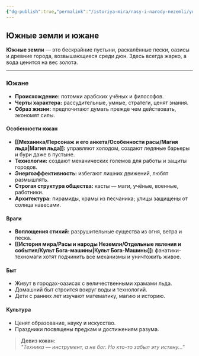 ```yaml
---
{"dg-publish":true,"permalink":"/istoriya-mira/rasy-i-narody-nezemli/yug/"}
---
```


## Южные земли и южане

**Южные земли** — это бескрайние пустыни, раскалённые пески, оазисы и древние города, возвышающиеся среди дюн. Здесь всегда жарко, а вода ценится на вес золота.

---

### Южане

- **Происхождение:** потомки арабских учёных и философов.
- **Черты характера:** рассудительные, умные, стратеги, ценят знания.
- **Образ жизни:** предпочитают думать прежде чем действовать, экономят силы.

#### Особенности южан

- **[[Механика/Персонаж и его анкета/Особенности расы/Магия льда\|Магия льда]]:** управляют холодом, создают ледяные барьеры и бури даже в пустыне.
- **Технологии:** создают механических големов для работы и защиты городов.
- **Энергоэффективность:** избегают лишних движений, любят размышлять.
- **Строгая структура общества:** касты — маги, учёные, военные, работники.
- **Архитектура:** пирамиды, храмы из песчаника; улицы защищены от солнца навесами.

#### Враги

- **Воплощения стихий:** разрушительные существа из огня, ветра и песка.
- **[[История мира/Расы и народы Неземли/Отдельные явления и события/Культ Бога-машины\|Культ Бога-Машины]]:** фанатики-техномаги хотят подчинить все механизмы и уничтожить живое.

#### Быт

- Живут в городах-оазисах с величественными храмами льда.
- Домашний быт строится вокруг воды и технологий.
- Дети с ранних лет изучают математику, магию и историю.

#### Культура

- Ценят образование, науку и искусство.
- Праздники посвящены предкам и достижениям разума.

> **Девиз южан:**  
> _"Техника — инструмент, а не бог. Но кто-то забыл эту истину..."_

